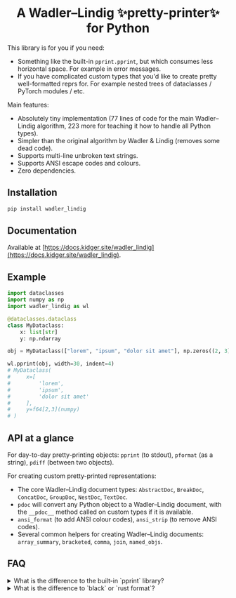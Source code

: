 <h1 align="center">A Wadler–Lindig ✨pretty-printer✨ for Python</h1>

This library is for you if you need:

- Something like the built-in `pprint.pprint`, but which consumes less horizontal space. For example in error messages.
- If you have complicated custom types that you'd like to create pretty well-formatted reprs for. For example nested trees of dataclasses / PyTorch modules / etc.

Main features:

- Absolutely tiny implementation (77 lines of code for the main Wadler–Lindig algorithm, 223 more for teaching it how to handle all Python types).
- Simpler than the original algorithm by Wadler & Lindig (removes some dead code).
- Supports multi-line unbroken text strings.
- Supports ANSI escape codes and colours.
- Zero dependencies.

## Installation

```bash
pip install wadler_lindig
```

## Documentation

Available at [https://docs.kidger.site/wadler_lindig](https://docs.kidger.site/wadler_lindig).

## Example

```python
import dataclasses
import numpy as np
import wadler_lindig as wl

@dataclasses.dataclass
class MyDataclass:
    x: list[str]
    y: np.ndarray

obj = MyDataclass(["lorem", "ipsum", "dolor sit amet"], np.zeros((2, 3)))

wl.pprint(obj, width=30, indent=4)
# MyDataclass(
#     x=[
#         'lorem',
#         'ipsum',
#         'dolor sit amet'
#     ],
#     y=f64[2,3](numpy)
# )
```

## API at a glance

For day-to-day pretty-printing objects: `pprint` (to stdout), `pformat` (as a string), `pdiff` (between two objects).

For creating custom pretty-printed representations:

- The core Wadler–Lindig document types: `AbstractDoc`, `BreakDoc`, `ConcatDoc`, `GroupDoc`, `NestDoc`, `TextDoc`.
- `pdoc` will convert any Python object to a Wadler–Lindig document, with the `__pdoc__` method called on custom types if it is available.
- `ansi_format` (to add ANSI colour codes), `ansi_strip` (to remove ANSI codes).
- Several common helpers for creating Wadler–Lindig documents: `array_summary`, `bracketed`, `comma`, `join`, `named_objs`.

## FAQ

<details>
<summary>What is the difference to the built-in `pprint` library?</summary>

1. The main difference is that the Wadler–Lindig algorithm produces output like

```
MyDataclass(
  x=SomeNestedClass(
    y=[1, 2, 3]
  )
)
```

In contrast `pprint` produces output like

```
MyDataclass(x=SomeNestedClass(y=[1,
                                 2,
                                 3]))
```

which consumes a lot more horizontal space.

2. By default we print NumPy arrays / PyTorch tensors / etc. in a concise form e.g. `f32[2,3](numpy)` to denote a NumPy array with shape `(2, 3)` and dtype `float32`. (Set `short_arrays=False` to disable this.)

3. We provide support for customising the pretty-printed representations of your custom types. Typically this is done via:

    ```python
    import wadler_lindig as wl

    class MyAmazingClass:
        def __pdoc__(self, **kwargs) -> wl.AbstractDoc:
            ...  # Create your pretty representation here!

        def __repr__(self):
            # Calls `__pdoc__` and then formats to a particular width.
            return wl.pformat(self, width=80)
    ```

    In addition we support a `wadler_lindig.pprint(..., custom=...)` argument, if you don't own the type and so cannot add a `__pdoc__` method.

</details>

<details>
<summary>What is the difference to `black` or `rust format`?</summary>

The above are formatters for your source code. This `wadler_lindig` library is intended as an alternative to the built-in `pprint` library, which pretty-format Python objects at runtime.
</details>

